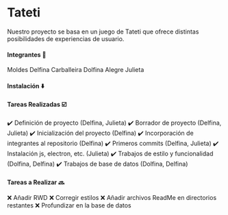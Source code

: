 # Tateti
Nuestro proyecto se basa en un juego de Tateti que ofrece distintas posibilidades de experiencias de usuario.

#### Integrantes  👥
Moldes Delfina
Carballeira Dolfina
Alegre Julieta

#### Instalación ⬇️

#### Tareas Realizadas ☑️
✔️ Definición de proyecto (Delfina, Julieta)
✔️ Borrador de proyecto (Delfina, Julieta)
✔️ Inicialización del proyecto (Delfina)
✔️ Incorporación de integrantes al repositorio (Delfina)
✔️ Primeros commits (Delfina, Julieta)
✔️ Instalación js, electron, etc. (Julieta)
✔️ Trabajos de estilo y funcionalidad (Dolfina, Delfina)
✔️ Trabajos de base de datos (Dolfina, Delfina)

#### Tareas a Realizar 🔜
❌ Añadir RWD
❌ Corregir estilos
❌ Añadir archivos ReadMe en directorios restantes
❌ Profundizar en la base de datos


